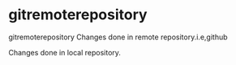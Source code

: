 # gitremoterepository
gitremoterepository
Changes done in remote repository.i.e,github

Changes done in local repository.
